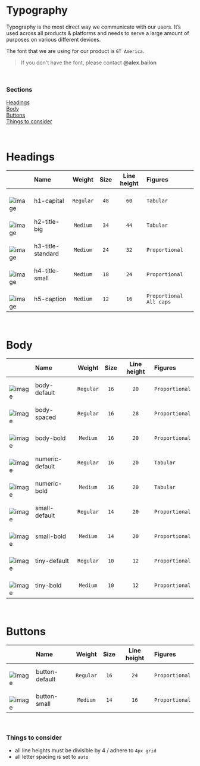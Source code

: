 # Typography
Typography is the most direct way we communicate with our users. It’s used across all products & platforms and needs to serve a large amount of purposes on various different devices.

The font that we are using for our product is `GT America`.
> If you don't have the font, please contact **@alex.bailon**

<br>

### Sections

[Headings](#headings)\
[Body](#body)\
[Buttons](#buttons)\
[Things to consider](#things-to-consider)

<br>

# Headings

|  | Name | Weight | Size | Line height | Figures | 
| :- | :- | :-: | :-: | :-: | :- | 
| <br>![image](https://user-images.githubusercontent.com/8384392/154519444-6e9a5052-8016-4649-b162-5ffee15ce059.png) | h1-capital | `Regular` | `48` | `60` | `Tabular` |
| <br>![image](https://user-images.githubusercontent.com/8384392/154519891-0c373ad2-8ab7-42d3-8159-8c7a8f1ced44.png) | h2-title-big | `Medium` | `34` | `44` | `Tabular` |
| <br>![image](https://user-images.githubusercontent.com/8384392/154525779-29741569-697e-4eb0-8529-9e9a68547678.png)| h3-title-standard | `Medium` | `24` | `32` | `Proportional` |
| <br>![image](https://user-images.githubusercontent.com/8384392/154526175-bc1393f2-2ac0-4a0c-a85d-5953d3bf4668.png) | h4-title-small | `Medium` | `18` | `24` | `Proportional` | 
| <br>![image](https://user-images.githubusercontent.com/8384392/154526641-c31b5df9-2192-4768-89fe-f7b6caa68b4c.png) | h5-caption | `Medium` | `12` | `16` | `Proportional` `All caps` |

<br>

# Body

|  | Name | Weight | Size | Line height | Figures | 
| :- | :- | :-: | :-: | :-: | :- | 
| <br>![image](https://user-images.githubusercontent.com/8384392/154661408-19b7dfe9-bf1f-4ed0-a043-3866ca535d9d.png) | body-default | `Regular` | `16` | `20` | `Proportional` |
| <br>![image](https://user-images.githubusercontent.com/8384392/154661634-60512bcd-fae8-47e4-9b7a-39e6ca96d33e.png) | body-spaced | `Regular` | `16` | `28` | `Proportional` |
| <br>![image](https://user-images.githubusercontent.com/8384392/154661745-81eddb2f-97f2-481c-9e31-f65ddbfb37c3.png) | body-bold | `Medium` | `16` | `20` | `Proportional` |
| <br>![image](https://user-images.githubusercontent.com/8384392/154662252-e023465d-dcf0-43c8-93cc-f002d9affffc.png) | numeric-default | `Regular` | `16` | `20` | `Tabular` |
| <br>![image](https://user-images.githubusercontent.com/8384392/154662402-95473279-a929-4d0f-83c6-ac9d8d7fe220.png) | numeric-bold | `Medium` | `16` | `20` | `Tabular` |
| <br>![image](https://user-images.githubusercontent.com/8384392/154662606-462520d8-811c-4a0e-aab1-931d2a346ca2.png) | small-default | `Regular` | `14` | `20` | `Proportional` |
| <br>![image](https://user-images.githubusercontent.com/8384392/154662667-97ccb261-40c3-469e-92be-7332d6e6d4e5.png) | small-bold | `Medium` | `14` | `20` | `Proportional` |
| <br>![image](https://user-images.githubusercontent.com/8384392/154662739-2c5dd568-94e2-4a38-aba7-17e2e4259eb0.png) | tiny-default | `Regular` | `10` | `12` | `Proportional` |
| <br>![image](https://user-images.githubusercontent.com/8384392/154662831-7b9b606b-ea43-42db-8ab4-f11cfe60e0cd.png) | tiny-bold | `Medium` | `10` | `12` | `Proportional` |

<br>

# Buttons

|  | Name | Weight | Size | Line height | Figures | 
| :- | :- | :-: | :-: | :-: | :- | 
| <br>![image](https://user-images.githubusercontent.com/8384392/154663109-5de0ff89-2051-4683-9ce1-7255ec778999.png) | button-default | `Regular` | `16` | `24` | `Proportional` |
| <br>![image](https://user-images.githubusercontent.com/8384392/154663183-a16ff6c1-54ae-4819-ace6-ad2c721d5811.png) | button-small | `Medium` | `14` | `16` | `Proportional` |

<br>

### Things to consider

- all line heights must be divisible by 4 / adhere to `4px grid`
- all letter spacing is set to `auto`
